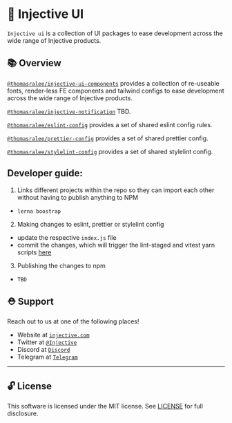 # 🌟 Injective UI

`Injective ui` is a collection of UI packages to ease development across the wide range of Injective products.

## 📚 Overview

[`@thomasralee/injective-ui-components`](injective-ui/tree/master/packages/injective-ui-components/README.md) provides a collection of re-useable fonts, render-less FE components and tailwind configs to ease development across the wide range of Injective products.

[`@thomasralee/injective-notification`](injective-ui/tree/master/packages/injective-notification/README.md) TBD.

[`@thomasralee/eslint-config`](injective-ui/tree/master/packages/eslint-config/README.md) provides a set of shared eslint config rules.

[`@thomasralee/prettier-config`](injective-ui/tree/master/packages/prettier-config/README.md) provides a set of shared prettier config.

[`@thomasralee/stylelint-config`](injective-ui/tree/master/packages/stylelint-config/README.md) provides a set of shared stylelint config.

## Developer guide:

1. Links different projects within the repo so they can import each other without having to publish anything to NPM

- `lerna boostrap`

2. Making changes to eslint, prettier or stylelint config

- update the respective `index.js` file
- commit the changes, which will trigger the lint-staged and vitest yarn scripts [here](injective-ui/.husky/pre-commit)

3. Publishing the changes to npm

- `TBD`

## ⛑ Support

Reach out to us at one of the following places!

- Website at <a href="https://injective.com" target="_blank">`injective.com`</a>
- Twitter at <a href="https://twitter.com/Injective_" target="_blank">`@Injective`</a>
- Discord at <a href="https://discord.com/invite/NK4qdbv" target="_blank">`Discord`</a>
- Telegram at <a href="https://t.me/joininjective" target="_blank">`Telegram`</a>

---

## 🔓 License

This software is licensed under the MIT license. See [LICENSE](./LICENSE) for full disclosure.
